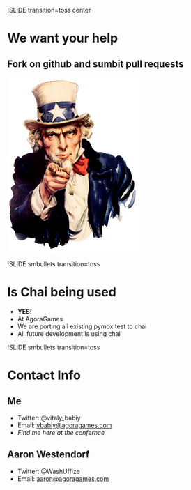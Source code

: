 !SLIDE transition=toss center

# We want your help #

## Fork on github and sumbit pull requests

![We want you](uncle_sam_pointing_finger.jpg)


!SLIDE smbullets transition=toss

# Is Chai being used #

* **YES!**
* At AgoraGames
* We are porting all existing pymox test to chai
* All future development is using chai

!SLIDE smbullets transition=toss

# Contact Info #

## Me
* Twitter: @vitaly_babiy
* Email: vbabiy@agoragames.com
* _Find me here at the confernce_

## Aaron Westendorf
* Twitter: @WashUffize
* Email: aaron@agoragames.com
